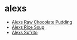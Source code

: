 # alexs

 * [Alexs Raw Chocolate Pudding](index/a/alexs-raw-chocolate-pudding.json)
 * [Alexs Rice Soup](index/a/alexs-rice-soup.json)
 * [Alexs Sofrito](index/a/alexs-sofrito.json)
